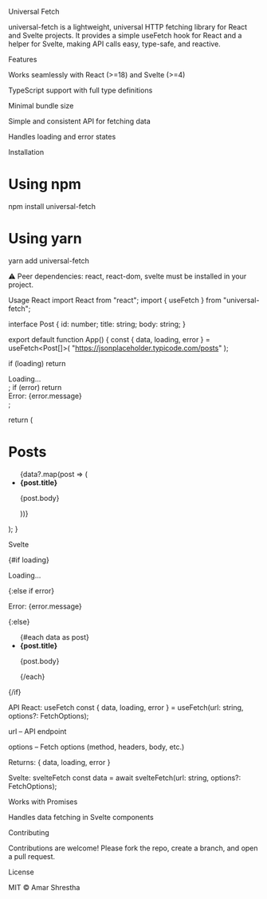 Universal Fetch

universal-fetch is a lightweight, universal HTTP fetching library for React and Svelte projects. It provides a simple useFetch hook for React and a helper for Svelte, making API calls easy, type-safe, and reactive.

Features

Works seamlessly with React (>=18) and Svelte (>=4)

TypeScript support with full type definitions

Minimal bundle size

Simple and consistent API for fetching data

Handles loading and error states

Installation
# Using npm
npm install universal-fetch

# Using yarn
yarn add universal-fetch


⚠️ Peer dependencies: react, react-dom, svelte must be installed in your project.

Usage
React
import React from "react";
import { useFetch } from "universal-fetch";

interface Post {
  id: number;
  title: string;
  body: string;
}

export default function App() {
  const { data, loading, error } = useFetch<Post[]>(
    "https://jsonplaceholder.typicode.com/posts"
  );

  if (loading) return <div>Loading...</div>;
  if (error) return <div>Error: {error.message}</div>;

  return (
    <div>
      <h1>Posts</h1>
      <ul>
        {data?.map(post => (
          <li key={post.id}>
            <strong>{post.title}</strong>
            <p>{post.body}</p>
          </li>
        ))}
      </ul>
    </div>
  );
}

Svelte
<script lang="ts">
  import { svelteFetch } from "universal-fetch";

  let data;
  let loading = true;
  let error = null;

  svelteFetch("https://jsonplaceholder.typicode.com/posts")
    .then(res => data = res)
    .catch(err => error = err)
    .finally(() => loading = false);
</script>

{#if loading}
  <p>Loading...</p>
{:else if error}
  <p>Error: {error.message}</p>
{:else}
  <ul>
    {#each data as post}
      <li>
        <strong>{post.title}</strong>
        <p>{post.body}</p>
      </li>
    {/each}
  </ul>
{/if}

API
React: useFetch
const { data, loading, error } = useFetch<T>(url: string, options?: FetchOptions);


url – API endpoint

options – Fetch options (method, headers, body, etc.)

Returns: { data, loading, error }

Svelte: svelteFetch
const data = await svelteFetch<T>(url: string, options?: FetchOptions);


Works with Promises

Handles data fetching in Svelte components

Contributing

Contributions are welcome! Please fork the repo, create a branch, and open a pull request.

License

MIT © Amar Shrestha